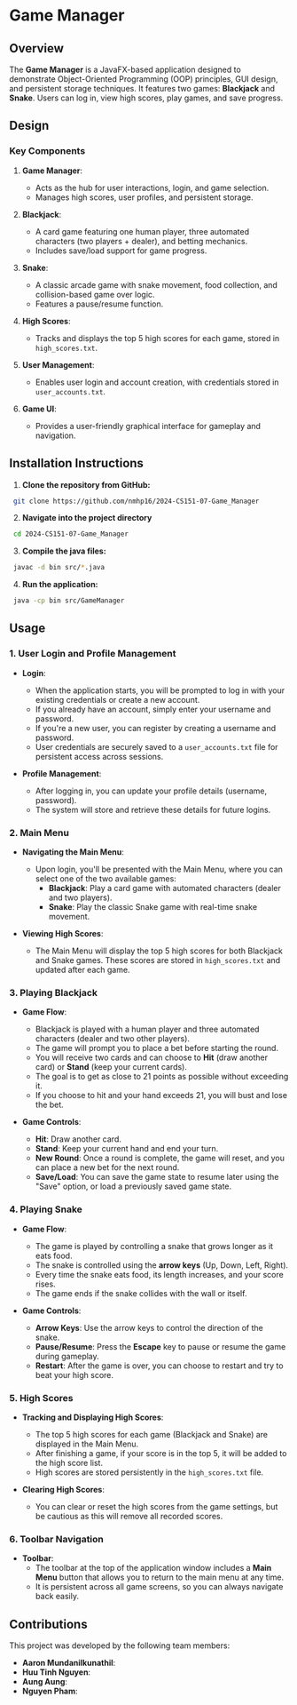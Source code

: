# Game Manager

## Overview
The **Game Manager** is a JavaFX-based application designed to demonstrate Object-Oriented Programming (OOP) principles, GUI design, and persistent storage techniques. It features two games: **Blackjack** and **Snake**. Users can log in, view high scores, play games, and save progress.


## Design

### Key Components

1. **Game Manager**:
   - Acts as the hub for user interactions, login, and game selection.
   - Manages high scores, user profiles, and persistent storage.

2. **Blackjack**:
   - A card game featuring one human player, three automated characters (two players + dealer), and betting mechanics.
   - Includes save/load support for game progress.

3. **Snake**:
   - A classic arcade game with snake movement, food collection, and collision-based game over logic.
   - Features a pause/resume function.

4. **High Scores**:
   - Tracks and displays the top 5 high scores for each game, stored in `high_scores.txt`.

5. **User Management**:
   - Enables user login and account creation, with credentials stored in `user_accounts.txt`.

6. **Game UI**:
   - Provides a user-friendly graphical interface for gameplay and navigation.


## Installation Instructions

1. **Clone the repository from GitHub:**  
  ```bash
   git clone https://github.com/nmhp16/2024-CS151-07-Game_Manager
   ```
2. **Navigate into the project directory**
  ```bash
   cd 2024-CS151-07-Game_Manager
   ```
3. **Compile the java files:**
  ```bash
   javac -d bin src/*.java
   ```
4. **Run the application:**
  ```bash
   java -cp bin src/GameManager
   ```

## Usage

### 1. User Login and Profile Management

- **Login**: 
  - When the application starts, you will be prompted to log in with your existing credentials or create a new account.
  - If you already have an account, simply enter your username and password.
  - If you're a new user, you can register by creating a username and password.
  - User credentials are securely saved to a `user_accounts.txt` file for persistent access across sessions.
  
- **Profile Management**: 
  - After logging in, you can update your profile details (username, password).
  - The system will store and retrieve these details for future logins.

### 2. Main Menu

- **Navigating the Main Menu**:
  - Upon login, you'll be presented with the Main Menu, where you can select one of the two available games:
    - **Blackjack**: Play a card game with automated characters (dealer and two players).
    - **Snake**: Play the classic Snake game with real-time snake movement.
  
- **Viewing High Scores**:
  - The Main Menu will display the top 5 high scores for both Blackjack and Snake games. These scores are stored in `high_scores.txt` and updated after each game.

### 3. Playing Blackjack

- **Game Flow**:
  - Blackjack is played with a human player and three automated characters (dealer and two other players).
  - The game will prompt you to place a bet before starting the round.
  - You will receive two cards and can choose to **Hit** (draw another card) or **Stand** (keep your current cards).
  - The goal is to get as close to 21 points as possible without exceeding it.
  - If you choose to hit and your hand exceeds 21, you will bust and lose the bet.
  
- **Game Controls**:
  - **Hit**: Draw another card.
  - **Stand**: Keep your current hand and end your turn.
  - **New Round**: Once a round is complete, the game will reset, and you can place a new bet for the next round.
  - **Save/Load**: You can save the game state to resume later using the "Save" option, or load a previously saved game state.

### 4. Playing Snake

- **Game Flow**:
  - The game is played by controlling a snake that grows longer as it eats food.
  - The snake is controlled using the **arrow keys** (Up, Down, Left, Right).
  - Every time the snake eats food, its length increases, and your score rises.
  - The game ends if the snake collides with the wall or itself.
  
- **Game Controls**:
  - **Arrow Keys**: Use the arrow keys to control the direction of the snake.
  - **Pause/Resume**: Press the **Escape** key to pause or resume the game during gameplay.
  - **Restart**: After the game is over, you can choose to restart and try to beat your high score.

### 5. High Scores

- **Tracking and Displaying High Scores**:
  - The top 5 high scores for each game (Blackjack and Snake) are displayed in the Main Menu.
  - After finishing a game, if your score is in the top 5, it will be added to the high score list.
  - High scores are stored persistently in the `high_scores.txt` file.
  
- **Clearing High Scores**:
  - You can clear or reset the high scores from the game settings, but be cautious as this will remove all recorded scores.

### 6. Toolbar Navigation

- **Toolbar**: 
  - The toolbar at the top of the application window includes a **Main Menu** button that allows you to return to the main menu at any time.
  - It is persistent across all game screens, so you can always navigate back easily.

## Contributions

This project was developed by the following team members:
- **Aaron Mundanilkunathil**:
- **Huu Tinh Nguyen**:
- **Aung Aung**:
- **Nguyen Pham**:
